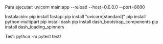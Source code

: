 Para ejecutar: uvicorn main:app --reload --host=0.0.0.0 --port=8000

Instalación:
pip install fastapi
pip install "uvicorn[standard]"
pip install python-multipart
pip install dash
pip install dash_bootstrap_components
pip install dash_loading_spinners


Test:
python -m pytest test/